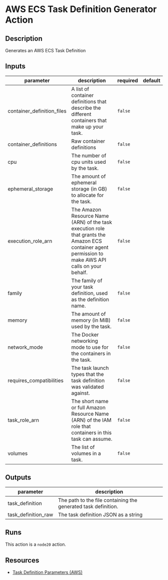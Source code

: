 # AWS ECS Task Definition Generator Action

<!-- action-docs-description -->
## Description

Generates an AWS ECS Task Definition
<!-- action-docs-description -->

<!-- action-docs-inputs -->
## Inputs

| parameter | description | required | default |
| --- | --- | --- | --- |
| container_definition_files | A list of container definitions that describe the different containers that make up your task. | `false` |  |
| container_definitions | Raw container definitions | `false` |  |
| cpu | The number of cpu units used by the task. | `false` |  |
| ephemeral_storage | The amount of ephemeral storage (in GB) to allocate for the task. | `false` |  |
| execution_role_arn | The Amazon Resource Name (ARN) of the task execution role that grants the Amazon ECS container agent permission to make AWS API calls on your behalf. | `false` |  |
| family | The family of your task definition, used as the definition name. | `false` |  |
| memory | The amount of memory (in MiB) used by the task. | `false` |  |
| network_mode | The Docker networking mode to use for the containers in the task. | `false` |  |
| requires_compatibilities | The task launch types that the task definition was validated against. | `false` |  |
| task_role_arn | The short name or full Amazon Resource Name (ARN) of the IAM role that containers in this task can assume. | `false` |  |
| volumes | The list of volumes in a task. | `false` |  |
<!-- action-docs-inputs -->

<!-- action-docs-outputs -->
## Outputs

| parameter | description |
| --- | --- |
| task_definition | The path to the file containing the generated task definition. |
| task_definition_raw | The task definition JSON as a string |
<!-- action-docs-outputs -->

<!-- action-docs-runs -->
## Runs

This action is a `node20` action.
<!-- action-docs-runs -->


## Resources

  * [Task Definition Parameters (AWS)](https://docs.aws.amazon.com/AmazonECS/latest/developerguide/task_definition_parameters.html)